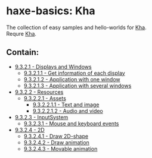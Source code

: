haxe-basics: Kha
=========================

The collection of easy samples and hello-worlds for [Kha](http://kha.tech/).<br/>
Requre [Kha](http://kha.tech/download).

## Contain:

* [9.3.2.1 - Displays and Windows](./9.3.2.1_DisplaysAndWindows)
  * [9.3.2.1.1 - Get information of each display](./9.3.2.1_DisplaysAndWindows/9.3.2.1.1_GetEachDisplayInfo)
  * [9.3.2.1.2 - Application with one window](./9.3.2.1_DisplaysAndWindows/9.3.2.1.2_WndProps)
  * [9.3.2.1.3 - Application with several windows](./9.3.2.1_DisplaysAndWindows/9.3.2.1.3_Multiwindow)
* [9.3.2.2 - Resources](./9.3.2.2_Resources)
  * [9.3.2.2.1 - Assets](./9.3.2.2_Resources/9.3.2.2.1_Assets)
    * [9.3.2.2.1.1 - Text and image](./9.3.2.2_Resources/9.3.2.2.1_Assets/9.3.2.2.1.1_TextAndImage)
    * [9.3.2.2.1.2 - Audio and video](./9.3.2.2_Resources/9.3.2.2.1_Assets/9.3.2.2.1.2_AudioAndVideo)
* [9.3.2.3 - InputSystem](./9.3.2.3_InputSystem)
  * [9.3.2.3.1 - Mouse and keyboard events](./9.3.2.3_InputSystem/9.3.2.3.1_MouseAndKeyboardEvents)
* [9.3.2.4 - 2D](./9.3.2.4_2D)
  * [9.3.2.4.1 - Draw 2D-shape](./9.3.2.4_2D/9.3.2.4.1_DrawShape)
  * [9.3.2.4.2 - Draw animation](./9.3.2.4_2D/9.3.2.4.2_DrawAnimation)
  * [9.3.2.4.3 - Movable animation](./9.3.2.4_2D/9.3.2.4.3_MovableAnimation)
